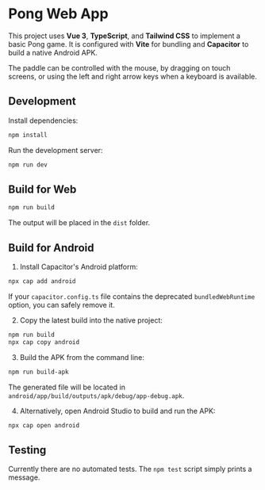 # Pong Web App

This project uses **Vue 3**, **TypeScript**, and **Tailwind CSS** to implement a basic Pong game. It is configured with **Vite** for bundling and **Capacitor** to build a native Android APK.

The paddle can be controlled with the mouse, by dragging on touch screens, or
using the left and right arrow keys when a keyboard is available.

## Development

Install dependencies:

```bash
npm install
```

Run the development server:

```bash
npm run dev
```

## Build for Web

```bash
npm run build
```

The output will be placed in the `dist` folder.

## Build for Android

1. Install Capacitor's Android platform:

```bash
npx cap add android
```

If your `capacitor.config.ts` file contains the deprecated
`bundledWebRuntime` option, you can safely remove it.

2. Copy the latest build into the native project:

```bash
npm run build
npx cap copy android
```

3. Build the APK from the command line:

```bash
npm run build-apk
```

The generated file will be located in
`android/app/build/outputs/apk/debug/app-debug.apk`.

4. Alternatively, open Android Studio to build and run the APK:

```bash
npx cap open android
```

## Testing

Currently there are no automated tests. The `npm test` script simply prints a message.
